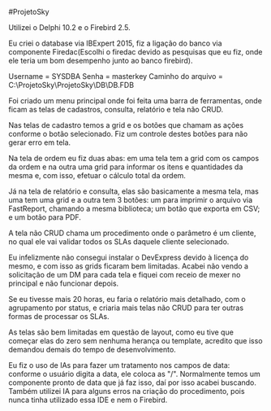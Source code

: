 #ProjetoSky

Utilizei o Delphi 10.2 e o Firebird 2.5.

Eu criei o database via IBExpert 2015, fiz a ligação do banco via componente Firedac(Escolhi o firedac devido as pesquisas que eu fiz, onde ele teria um bom
desempenho junto ao banco firebird).

Username = SYSDBA
Senha = masterkey
Caminho do arquivo = C:\ProjetoSky\ProjetoSky\DB\DB.FDB

Foi criado um menu principal onde foi feita uma barra de ferramentas, onde ficam as telas de cadastros, consulta, relatório e tela não CRUD.

Nas telas de cadastro temos a grid e os botões que chamam as ações conforme o botão selecionado. Fiz um controle destes botões para não gerar erro em tela.

Na tela de ordem eu fiz duas abas: em uma tela tem a grid com os campos da ordem e na outra uma grid para informar os itens e quantidades da mesma e, com isso, efetuar o cálculo total da ordem.

Já na tela de relatório e consulta, elas são basicamente a mesma tela, mas uma tem uma grid e a outra tem 3 botões: um para imprimir o arquivo via FastReport, chamando a mesma biblioteca; um botão que exporta em CSV; e um botão para PDF.

A tela não CRUD chama um procedimento onde o parâmetro é um cliente, no qual ele vai validar todos os SLAs daquele cliente selecionado.

Eu infelizmente não consegui instalar o DevExpress devido à licença do mesmo, e com isso as grids ficaram bem limitadas.
Acabei não vendo a solicitação de um DM para cada tela e fiquei com receio de mexer no principal e não funcionar depois.

Se eu tivesse mais 20 horas, eu faria o relatório mais detalhado, com o agrupamento por status, e criaria mais telas não CRUD para ter outras formas de processar os SLAs.

As telas são bem limitadas em questão de layout, como eu tive que começar elas do zero sem nenhuma herança ou template, acredito que isso demandou demais do tempo de desenvolvimento.

Eu fiz o uso de IAs para fazer um tratamento nos campos de data: conforme o usuário digita a data, ele coloca as "/". Normalmente temos um componente pronto de data que já faz isso, daí por isso acabei buscando.
Também utilizei IA para alguns erros na criação do procedimento, pois nunca tinha utilizado essa IDE e nem o Firebird.